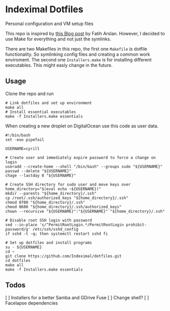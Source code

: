 # Indeximal Dotfiles
Personal configuration and VM setup files

This repo is inspired by [this Blog post](https://arslan.io/2019/01/07/using-the-ipad-pro-as-my-development-machine/) by Fatih Arslan.
However, I decided to use Make for everything and not just the symlinks.

There are two Makefiles in this repo, the first one `Makefile` is dotfile functionality.
So symlinking config files and creating a common work enviroment.
The second one `Installers.make` is for installing different executables.
This might easly change in the future.

## Usage
Clone the repo and run
```
# Link dotfiles and set up environment 
make all
# Install essential executables
make -f Installers.make essentials
```

When creating a new droplet on DigitalOcean use this code as user data.
```
#!/bin/bash
set -euo pipefail

USERNAME=cyrill

# Create user and immediately expire password to force a change on login
useradd --create-home --shell "/bin/bash" --groups sudo "${USERNAME}"
passwd --delete "${USERNAME}"
chage --lastday 0 "${USERNAME}"

# Create SSH directory for sudo user and move keys over
home_directory="$(eval echo ~${USERNAME})"
mkdir --parents "${home_directory}/.ssh"
cp /root/.ssh/authorized_keys "${home_directory}/.ssh"
chmod 0700 "${home_directory}/.ssh"
chmod 0600 "${home_directory}/.ssh/authorized_keys"
chown --recursive "${USERNAME}":"${USERNAME}" "${home_directory}/.ssh"

# Disable root SSH login with password
sed --in-place 's/^PermitRootLogin.*/PermitRootLogin prohibit-password/g' /etc/ssh/sshd_config
if sshd -t -q; then systemctl restart sshd fi

# Set up dotfiles and install programs
su - ${USERNAME}
cd ~
git clone https://github.com/Indeximal/dotfiles.git
cd dotfiles
make all
make -f Installers.make essentials
```

## Todos
[ ] Installers for a better Samba and GDrive Fuse
[ ] Change shell?
[ ] Facelapse dependencies

